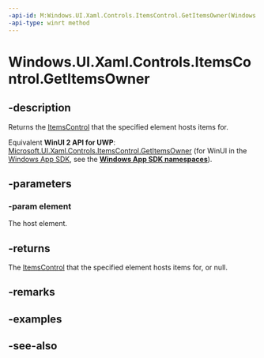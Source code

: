 ```yaml
---
-api-id: M:Windows.UI.Xaml.Controls.ItemsControl.GetItemsOwner(Windows.UI.Xaml.DependencyObject)
-api-type: winrt method
---
```


<!-- Method syntax
public Windows.UI.Xaml.Controls.ItemsControl GetItemsOwner(Windows.UI.Xaml.DependencyObject element)
-->

# Windows.UI.Xaml.Controls.ItemsControl.GetItemsOwner

## -description
Returns the [ItemsControl](itemscontrol.md) that the specified element hosts items for.

Equivalent **WinUI 2 API for UWP**: [Microsoft.UI.Xaml.Controls.ItemsControl.GetItemsOwner](/windows/winui/api/microsoft.ui.xaml.controls.itemscontrol.getitemsowner) (for WinUI in the [Windows App SDK](/windows/apps/windows-app-sdk/), see the **[Windows App SDK namespaces](/windows/windows-app-sdk/api/winrt/)**).

## -parameters
### -param element
The host element.

## -returns
The [ItemsControl](itemscontrol.md) that the specified element hosts items for, or null.

## -remarks

## -examples

## -see-also
